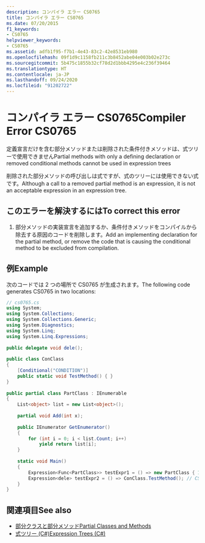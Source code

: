 ```yaml
---
description: コンパイラ エラー CS0765
title: コンパイラ エラー CS0765
ms.date: 07/20/2015
f1_keywords:
- CS0765
helpviewer_keywords:
- CS0765
ms.assetid: adfb1f95-f7b1-4e43-83c2-42e8531eb980
ms.openlocfilehash: 09f1d9c1158fb211c3b8452abe04e003b02e273c
ms.sourcegitcommit: 5b475c1855b32cf78d2d1bbb4295e4c236f39464
ms.translationtype: HT
ms.contentlocale: ja-JP
ms.lasthandoff: 09/24/2020
ms.locfileid: "91202722"
---
```

# <a name="compiler-error-cs0765"></a><span data-ttu-id="bc9ee-103">コンパイラ エラー CS0765</span><span class="sxs-lookup"><span data-stu-id="bc9ee-103">Compiler Error CS0765</span></span>

<span data-ttu-id="bc9ee-104">定義宣言だけを含む部分メソッドまたは削除された条件付きメソッドは、式ツリーで使用できません</span><span class="sxs-lookup"><span data-stu-id="bc9ee-104">Partial methods with only a defining declaration or removed conditional methods cannot be used in expression trees</span></span>  
  
 <span data-ttu-id="bc9ee-105">削除された部分メソッドの呼び出しは式ですが、式のツリーには使用できない式です。</span><span class="sxs-lookup"><span data-stu-id="bc9ee-105">Although a call to a removed partial method is an expression, it is not an acceptable expression in an expression tree.</span></span>  
  
## <a name="to-correct-this-error"></a><span data-ttu-id="bc9ee-106">このエラーを解決するには</span><span class="sxs-lookup"><span data-stu-id="bc9ee-106">To correct this error</span></span>  
  
1. <span data-ttu-id="bc9ee-107">部分メソッドの実装宣言を追加するか、条件付きメソッドをコンパイルから除去する原因のコードを削除します。</span><span class="sxs-lookup"><span data-stu-id="bc9ee-107">Add an implementing declaration for the partial method, or remove the code that is causing the conditional method to be excluded from compilation.</span></span>  
  
## <a name="example"></a><span data-ttu-id="bc9ee-108">例</span><span class="sxs-lookup"><span data-stu-id="bc9ee-108">Example</span></span>  

 <span data-ttu-id="bc9ee-109">次のコードでは 2 つの場所で CS0765 が生成されます。</span><span class="sxs-lookup"><span data-stu-id="bc9ee-109">The following code generates CS0765 in two locations:</span></span>  
  
```csharp  
// cs0765.cs  
using System;  
using System.Collections;  
using System.Collections.Generic;  
using System.Diagnostics;  
using System.Linq;  
using System.Linq.Expressions;  
  
public delegate void dele();  
  
public class ConClass  
{  
    [Conditional("CONDITION")]  
    public static void TestMethod() { }  
}  
  
public partial class PartClass : IEnumerable  
{  
    List<object> list = new List<object>();  
  
    partial void Add(int x);  
  
    public IEnumerator GetEnumerator()  
    {  
        for (int i = 0; i < list.Count; i++)  
            yield return list[i];  
    }  
  
    static void Main()  
    {  
        Expression<Func<PartClass>> testExpr1 = () => new PartClass { 1, 2 }; // CS0765  
        Expression<dele> testExpr2 = () => ConClass.TestMethod(); // CS0765  
    }  
}  
```  
  
## <a name="see-also"></a><span data-ttu-id="bc9ee-110">関連項目</span><span class="sxs-lookup"><span data-stu-id="bc9ee-110">See also</span></span>

- [<span data-ttu-id="bc9ee-111">部分クラスと部分メソッド</span><span class="sxs-lookup"><span data-stu-id="bc9ee-111">Partial Classes and Methods</span></span>](../programming-guide/classes-and-structs/partial-classes-and-methods.md)
- [<span data-ttu-id="bc9ee-112">式ツリー (C#)</span><span class="sxs-lookup"><span data-stu-id="bc9ee-112">Expression Trees (C#)</span></span>](../programming-guide/concepts/expression-trees/index.md)
